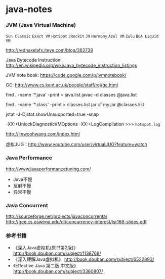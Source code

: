 java-notes
==========

### JVM (Java Virtual Machine)

`Sun Classic`
`Exact VM`
`HotSpot`
`JRockit`
`J9`
`Harmony`
`Azul VM`
`Zulu`
`BEA Liquid VM`

http://rednaxelafx.iteye.com/blog/362738

Java Bytecode Instruction: http://en.wikipedia.org/wiki/Java_bytecode_instruction_listings

JVM note book: https://code.google.com/p/jvmnotebook/

GC: http://www.cs.kent.ac.uk/people/staff/rej/gc.html

find . -name '*.java' -print > java.list
javac -d classes @java.list

find . -name '*.class' -print > classes.list
jar cf my.jar @classes.list

jstat -J-Djstat.showUnsupported=true -snap <pid>

-XX:+UnlockDiagnosticVMOptions -XX:+LogCompilation
\>\>\> `hotspot.log`

http://jinwoohwang.com/index.html

虚拟JUG：http://www.youtube.com/user/virtualJUG?feature=watch

### Java Performance
http://www.javaperformancetuning.com/ 

- Java不慢
- 反射不慢
- 异常不慢 

### Java Concurrent
http://sourceforge.net/projects/javaconcurrenta/
http://gee.cs.oswego.edu/dl/concurrency-interest/jsr166-slides.pdf 

### 参考书籍

- 《深入Java虚拟机(原书第2版)》 	http://book.douban.com/subject/1138768/
- 《深入理解Java虚拟机》 	http://book.douban.com/subject/6522893/
- 《Effective Java 第二版 中文版》 	http://book.douban.com/subject/3360807/
